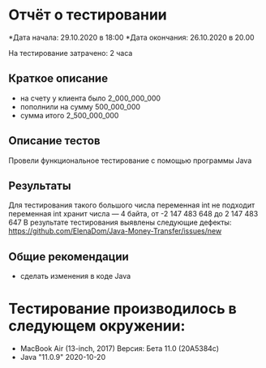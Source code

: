 # Отчёт о тестировании <Money Transfer>

*Дата начала: 29.10.2020 в 18:00 
*Дата окончания: 26.10.2020 в 20.00


На тестирование затрачено: 2 часа

## Краткое описание

* на счету у клиента было 2_000_000_000
* пополнили на сумму 500_000_000
* сумма итого 2_500_000_000

## Описание тестов

Провели функциональное тестирование с помощью программы Java

## Результаты

 Для тестирования такого большого числа переменная int не подходит
 переменная int  хранит числа — 4 байта, от -2 147 483 648 до 2 147 483 647 
 В результате тестирования выявлены следующие дефекты: https://github.com/ElenaDom/Java-Money-Transfer/issues/new

## Общие рекомендации

* сделать изменения в коде Java 

# Тестирование производилось в следующем окружении:
* MacBook Air (13-inch, 2017) Версия: Бета 11.0 (20A5384c)
* Java "11.0.9" 2020-10-20
